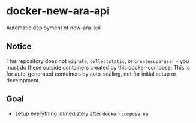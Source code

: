 # docker-new-ara-api

Automatic deployment of new-ara-api

## Notice

This repository does not `migrate`, `collectstatic`, or `createsuperuser` - you must do these outside containers created by this docker-compose. This is for auto-generated containers by auto-scaling, not for initial setup or development.

## Goal

* setup everything immediately after `docker-compose up`

